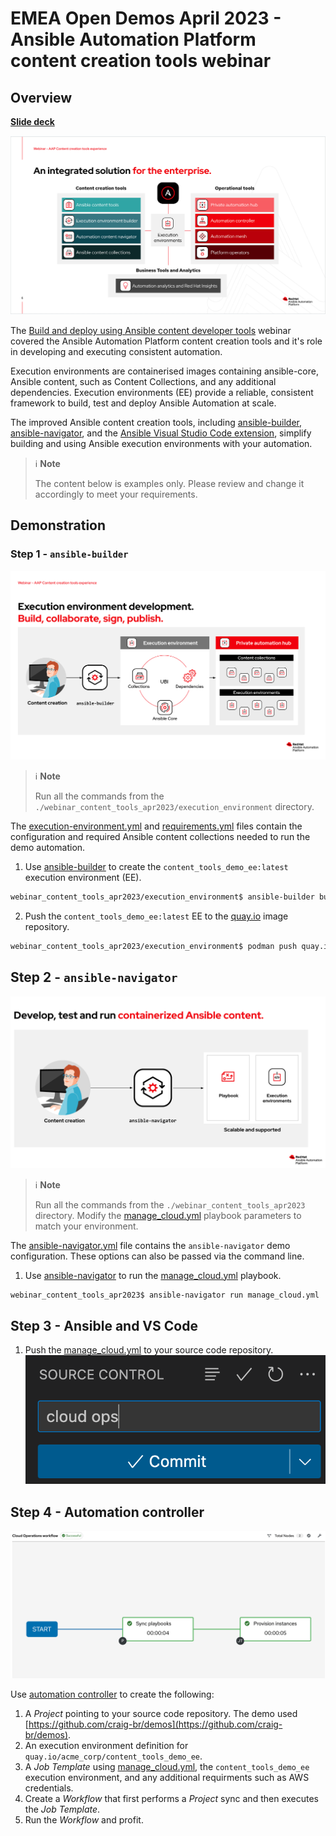 # EMEA Open Demos April 2023 - Ansible Automation Platform content creation tools webinar

## Overview

[**Slide deck**](../../assets/slides/content_creation_tools.pdf)

![aap_tools](../../assets/img/webinar_content_tools_apr2023/aap_tools.png)

The [Build and deploy using Ansible content developer tools](https://events.redhat.com/profile/form/index.cfm?PKformID=0x758671cd6d&extIdCarryOver=true&sc_cid=7013a0000034gRCAAY#overview) webinar covered the Ansible Automation Platform content creation tools and it's role in developing and executing consistent automation.

Execution environments are containerised images containing ansible-core, Ansible content, such as Content Collections, and any additional dependencies. Execution environments (EE) provide a reliable, consistent framework to build, test and deploy Ansible Automation at scale.

The improved Ansible content creation tools, including [ansible-builder](https://ansible-builder.readthedocs.io/en/stable/), [ansible-navigator](https://ansible-navigator.readthedocs.io/en/latest/), and the [Ansible Visual Studio Code extension](https://marketplace.visualstudio.com/items?itemName=redhat.ansible), simplify building and using Ansible execution environments with your automation.

>ℹ️ **Note**<p>
> The content below is examples only. Please review and change it accordingly to meet your requirements.

## Demonstration

### Step 1 - `ansible-builder`

![ansible-builder](../../assets/img/webinar_content_tools_apr2023/ansible_builder.png)

>ℹ️ **Note**<p>
> Run all the commands from the `./webinar_content_tools_apr2023/execution_environment` directory.

The [execution-environment.yml](./execution_environment/execution-environment.yml) and [requirements.yml](execution_environment/requirements.yml) files contain the configuration and required Ansible content collections needed to run the demo automation.

1. Use [ansible-builder](https://ansible-builder.readthedocs.io/en/stable/) to create the `content_tools_demo_ee:latest` execution environment (EE).

```bash
webinar_content_tools_apr2023/execution_environment$ ansible-builder build --tag quay.io/acme_corp/content_tools_demo_ee -v 3
```

2. Push the `content_tools_demo_ee:latest` EE to the [quay.io](https://quay.io/) image repository.

```bash
webinar_content_tools_apr2023/execution_environment$ podman push quay.io/acme_corp/content_tools_demo_ee
```

## Step 2 - `ansible-navigator`

![ansible-navigator](../../assets/img/webinar_content_tools_apr2023/ansible_navigator.png)

>ℹ️ **Note**<p>
> Run all the commands from the `./webinar_content_tools_apr2023` directory.
> Modify the [manage_cloud.yml](manage_cloud.yml) playbook parameters to match your environment.

The [ansible-navigator.yml](ansible-navigator.yml) file contains the `ansible-navigator` demo configuration. These options can also be passed via the command line.

1. Use [ansible-navigator](https://ansible-navigator.readthedocs.io/en/latest/) to run the [manage_cloud.yml](manage_cloud.yml) playbook.

```bash
webinar_content_tools_apr2023$ ansible-navigator run manage_cloud.yml
```

## Step 3 - Ansible and VS Code

1. Push the [manage_cloud.yml](manage_cloud.yml) to your source code repository.
![aap_tools](../../assets/img/webinar_content_tools_apr2023/vscode.png)

## Step 4 - Automation controller

![controller](../../assets/img/webinar_content_tools_apr2023/controller.png)

Use [automation controller](https://www.ansible.com/products/controller) to create the following:
1. A *Project* pointing to your source code repository. The demo used [https://github.com/craig-br/demos](https://github.com/craig-br/demos).
2. An execution environment definition for `quay.io/acme_corp/content_tools_demo_ee`.
3. A *Job Template* using [manage_cloud.yml](manage_cloud.yml), the `content_tools_demo_ee` execution environment, and any additional requirments such as AWS credentials.
4. Create a *Workflow* that first performs a *Project* sync and then executes the *Job Template*.
5. Run the *Workflow* and profit.
